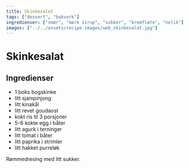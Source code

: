 ```yaml
---
title: Skinkesalat
tags: ["dessert", "bakverk"]
ingredienser: ["smør", "mørk sirup", "sukker", "kremfløte", "nelik"]
images: ["../../assets/recipe-images/web_skinkesalat.jpg"]
---
```


# Skinkesalat

## Ingredienser

- 1 boks bogskinke
- litt sjampinjong
- litt kinakål
- litt revet goudaost
- kokt ris til 3 porsjoner
- 5-6 kokte egg i båter
- litt agurk i terninger
- litt tomat i båter
- litt paprika i strimler
- litt hakket purreløk

Rømmedresing med litt sukker.
